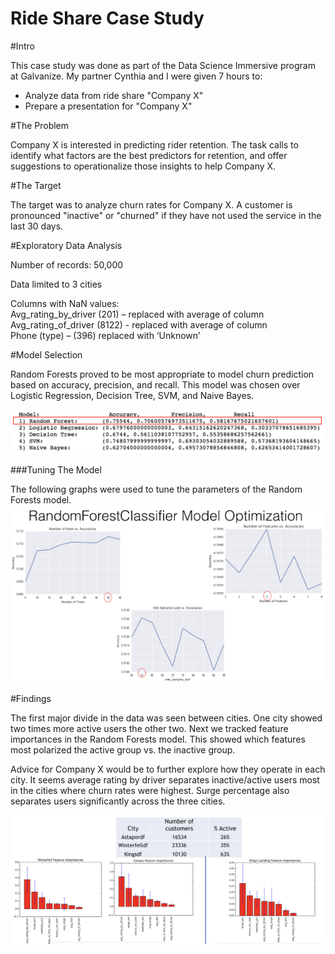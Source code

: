 # Ride Share Case Study

#Intro 

This case study was done as part of the Data Science Immersive program at Galvanize. My partner Cynthia and I were given 7 hours to:
  - Analyze data from ride share "Company X" 
  - Prepare a presentation for "Company X"

#The Problem

Company X is interested in predicting rider retention. The task calls to identify what factors are the best predictors for retention, and offer suggestions to operationalize those insights to help Company X. 

#The Target

The target was to analyze churn rates for Company X. A customer is pronounced "inactive" or "churned" if they have not used the service in the last 30 days. 

#Exploratory Data Analysis

Number of records: 50,000

Data limited to 3 cities

Columns with NaN values:<br>
Avg_rating_by_driver (201) – replaced with average of column<br>
Avg_rating_of_driver (8122) - replaced with average of column<br>
Phone (type) – (396) replaced with ‘Unknown’<br>

#Model Selection

Random Forests proved to be most appropriate to model churn prediction based on accuracy, precision, and recall. This model was chosen over Logistic Regression, Decision Tree, SVM, and Naive Bayes. 
 
![Model Selection](/model_choosing.png?raw=true "Choosing a Model")

###Tuning The Model

The following graphs were used to tune the parameters of the Random Forests model.
![Model Tuning](/rf_parameters.png?raw=true "Tuning Our Model")

#Findings

The first major divide in the data was seen between cities. One city showed two times more active users the other two. Next we tracked feature importances in the Random Forests model. This showed which features most polarized the active group vs. the inactive group. 

Advice for Company X would be to further explore how they operate in each city. It seems average rating by driver separates inactive/active users most in the cities where churn rates were highest. Surge percentage also separates users significantly across the three cities. 


![Model Tuning](/city_differences.png?raw=true "Tuning Our Model")


